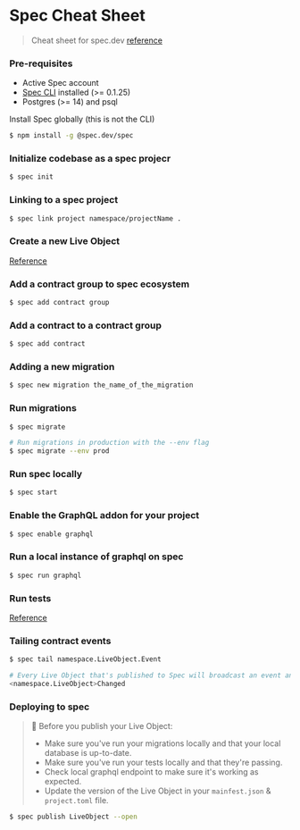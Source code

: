 # Spec Cheat Sheet
> Cheat sheet for spec.dev [reference](https://github.com/allo-protocol/allo-v2-spec/blob/main/README.md)

### Pre-requisites

- Active Spec account
- [Spec CLI](https://github.com/spec-dev/allo/blob/master/guides/CLI-Setup.md) installed (>= 0.1.25)
- Postgres (>= 14) and psql

Install Spec globally (this is not the CLI)
```bash
$ npm install -g @spec.dev/spec
```

### Initialize codebase as a spec projecr
```bash
$ spec init
```

### Linking to a spec project
```bash
$ spec link project namespace/projectName .
```

### Create a new Live Object
[Reference](https://github.com/spec-dev/allo/blob/master/guides/Writing-Live-Objects.md)

### Add a contract group to spec ecosystem
```bash
$ spec add contract group
```

### Add a contract to a contract group
```bash
$ spec add contract
```

### Adding a new migration
```bash
$ spec new migration the_name_of_the_migration
```

### Run migrations
```bash
$ spec migrate

# Run migrations in production with the --env flag
$ spec migrate --env prod
```

### Run spec locally
```bash
$ spec start
```

### Enable the GraphQL addon for your project
```bash
$ spec enable graphql
```

### Run a local instance of graphql on spec
```bash
$ spec run graphql
```

### Run tests
[Reference](https://github.com/spec-dev/allo/blob/master/guides/Testing-Live-Objects.md)

### Tailing contract events
```bash
$ spec tail namespace.LiveObject.Event

# Every Live Object that's published to Spec will broadcast an event anytime one of its records is changed. These are the events your Live Tables subscribe to in order to stay up-to-date over time. Every Live Object event has the same naming structure, which is:
<namespace.LiveObject>Changed
```

### Deploying to spec
>🚨 Before you publish your Live Object:
> - Make sure you've run your migrations locally and that your local database is up-to-date.
> - Make sure you've run your tests locally and that they're passing.
> - Check local graphql endpoint to make sure it's working as expected.
> - Update the version of the Live Object in your `mainfest.json` & `project.toml` file.


```bash
$ spec publish LiveObject --open
```